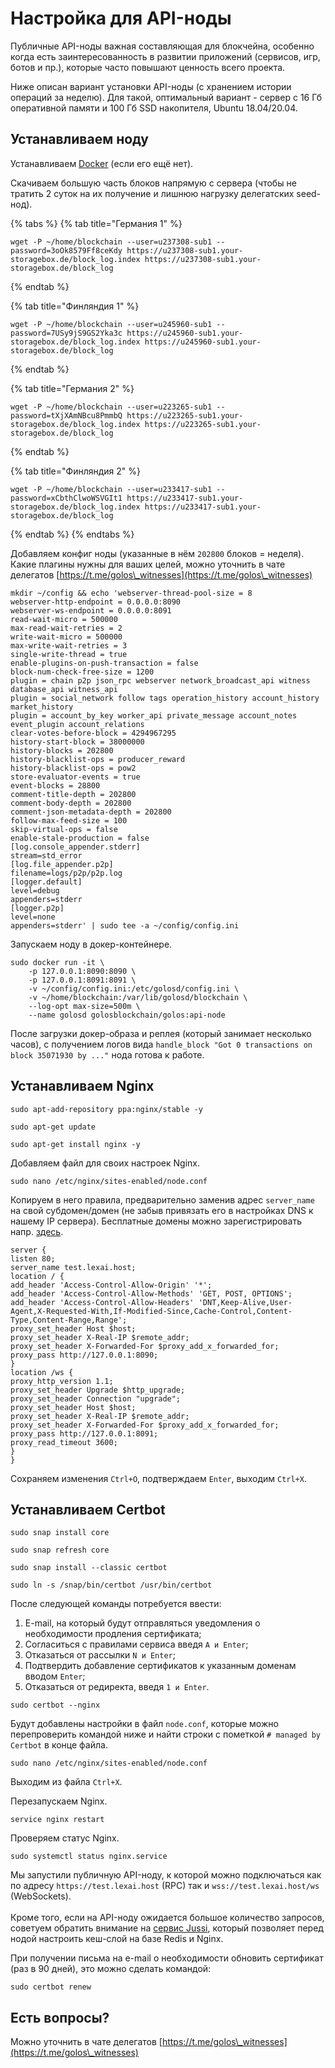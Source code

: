 # Настройка для API-ноды

Публичные API-ноды важная составляющая для блокчейна, особенно когда есть заинтересованность в развитии приложений (сервисов, игр, ботов и пр.), которые часто повышают ценность всего проекта.

Ниже описан вариант установки API-ноды (с хранением истории операций за неделю). Для такой, оптимальный вариант - сервер с 16 Гб оперативной памяти и 100 Гб SSD накопителя, Ubuntu 18.04/20.04.

## Устанавливаем ноду

Устанавливаем [Docker](https://wiki.golos.id/witnesses/node/guide#ustanavlivaem-docker) (если его ещё нет).

Скачиваем большую часть блоков напрямую с сервера (чтобы не тратить 2 суток на их получение и лишнюю нагрузку делегатских seed-нод).

{% tabs %}
{% tab title="Германия 1" %}
```
wget -P ~/home/blockchain --user=u237308-sub1 --password=3oOk8579Ff8ceKdy https://u237308-sub1.your-storagebox.de/block_log.index https://u237308-sub1.your-storagebox.de/block_log
```
{% endtab %}

{% tab title="Финляндия 1" %}
```
wget -P ~/home/blockchain --user=u245960-sub1 --password=7USy9jS9GS2Yka3c https://u245960-sub1.your-storagebox.de/block_log.index https://u245960-sub1.your-storagebox.de/block_log
```
{% endtab %}

{% tab title="Германия 2" %}
```
wget -P ~/home/blockchain --user=u223265-sub1 --password=tXjXAmNBcu8PmmbQ https://u223265-sub1.your-storagebox.de/block_log.index https://u223265-sub1.your-storagebox.de/block_log
```
{% endtab %}

{% tab title="Финляндия 2" %}
```
wget -P ~/home/blockchain --user=u233417-sub1 --password=xCbthClwoWSVGIt1 https://u233417-sub1.your-storagebox.de/block_log.index https://u233417-sub1.your-storagebox.de/block_log
```
{% endtab %}
{% endtabs %}

Добавляем конфиг ноды (указанные в нём `202800` блоков = неделя). Какие плагины нужны для ваших целей, можно уточнить в чате делегатов [https://t.me/golos\_witnesses](https://t.me/golos\_witnesses)

```
mkdir ~/config && echo 'webserver-thread-pool-size = 8
webserver-http-endpoint = 0.0.0.0:8090
webserver-ws-endpoint = 0.0.0.0:8091
read-wait-micro = 500000
max-read-wait-retries = 2
write-wait-micro = 500000
max-write-wait-retries = 3
single-write-thread = true
enable-plugins-on-push-transaction = false
block-num-check-free-size = 1200
plugin = chain p2p json_rpc webserver network_broadcast_api witness database_api witness_api
plugin = social_network follow tags operation_history account_history market_history
plugin = account_by_key worker_api private_message account_notes event_plugin account_relations
clear-votes-before-block = 4294967295
history-start-block = 38000000
history-blocks = 202800
history-blacklist-ops = producer_reward
history-blacklist-ops = pow2
store-evaluator-events = true
event-blocks = 28800
comment-title-depth = 202800
comment-body-depth = 202800
comment-json-metadata-depth = 202800
follow-max-feed-size = 100
skip-virtual-ops = false
enable-stale-production = false
[log.console_appender.stderr]
stream=std_error
[log.file_appender.p2p]
filename=logs/p2p/p2p.log
[logger.default]
level=debug
appenders=stderr
[logger.p2p]
level=none
appenders=stderr' | sudo tee -a ~/config/config.ini
```

Запускаем ноду в докер-контейнере.

```
sudo docker run -it \
    -p 127.0.0.1:8090:8090 \
    -p 127.0.0.1:8091:8091 \
    -v ~/config/config.ini:/etc/golosd/config.ini \
    -v ~/home/blockchain:/var/lib/golosd/blockchain \
    --log-opt max-size=500m \
    --name golosd golosblockchain/golos:api-node
```

После загрузки докер-образа и реплея (который занимает несколько часов), с получением логов вида `handle_block "Got 0 transactions on block 35071930 by ..."` нода готова к работе.

## Устанавливаем Nginx

```
sudo apt-add-repository ppa:nginx/stable -y
```

```
sudo apt-get update
```

```
sudo apt-get install nginx -y
```

Добавляем файл для своих настроек Nginx.

```
sudo nano /etc/nginx/sites-enabled/node.conf
```

Копируем в него правила, предварительно заменив адрес `server_name` на свой субдомен/домен (не забыв привязать его в настройках DNS к нашему IP сервера). Бесплатные домены можно зарегистрировать напр. [здесь](http://www.freenom.com/ru/freeandpaiddomains.html).

```
server {
listen 80;
server_name test.lexai.host;
location / {
add_header 'Access-Control-Allow-Origin' '*';
add_header 'Access-Control-Allow-Methods' 'GET, POST, OPTIONS';
add_header 'Access-Control-Allow-Headers' 'DNT,Keep-Alive,User-Agent,X-Requested-With,If-Modified-Since,Cache-Control,Content-Type,Content-Range,Range';
proxy_set_header Host $host;
proxy_set_header X-Real-IP $remote_addr;
proxy_set_header X-Forwarded-For $proxy_add_x_forwarded_for;
proxy_pass http://127.0.0.1:8090;
}
location /ws {
proxy_http_version 1.1;
proxy_set_header Upgrade $http_upgrade;
proxy_set_header Connection "upgrade";
proxy_set_header Host $host;
proxy_set_header X-Real-IP $remote_addr;
proxy_set_header X-Forwarded-For $proxy_add_x_forwarded_for;
proxy_pass http://127.0.0.1:8091;
proxy_read_timeout 3600;
}
}
```

Сохраняем изменения `Ctrl+O`, подтверждаем `Enter`, выходим `Ctrl+X`.

## Устанавливаем Certbot

```
sudo snap install core
```

```
sudo snap refresh core
```

```
sudo snap install --classic certbot
```

```
sudo ln -s /snap/bin/certbot /usr/bin/certbot
```

После следующей команды потребуется ввести:

1. E-mail, на который будут отправляться уведомления о необходимости продления сертификата;&#x20;
2. Согласиться с правилами сервиса введя `A и Enter`;
3. Отказаться от рассылки `N и Enter`;
4. Подтвердить добавление сертификатов к указанным доменам вводом `Enter`;
5. Отказаться от редиректа, введя `1 и Enter`.

```
sudo certbot --nginx
```

Будут добавлены настройки в файл `node.conf`, которые можно перепроверить командой ниже и найти строки с пометкой `# managed by Certbot` в конце файла.

```
sudo nano /etc/nginx/sites-enabled/node.conf
```

Выходим из файла `Ctrl+X`.

Перезапускаем Nginx.

```
service nginx restart
```

Проверяем статус Nginx.

```
sudo systemctl status nginx.service
```

Мы запустили публичную API-ноду, к которой можно подключаться как по адресу `https://test.lexai.host` (RPC) так и `wss://test.lexai.host/ws` (WebSockets).\
\
Кроме того, если на API-ноду ожидается большое количество запросов, советуем обратить внимание на [сервис Jussi](https://golos.id/ru--golos/@lex/kesh-sloi-jussi-dlya-tekh-kto-zapustil-svoi-api-nody), который позволяет перед нодой настроить кеш-слой на базе Redis и Nginx.

При получении письма на e-mail о необходимости обновить сертификат (раз в 90 дней), это можно сделать командой:

```
sudo certbot renew
```

## Есть вопросы?

Можно уточнить в чате делегатов [https://t.me/golos\_witnesses](https://t.me/golos\_witnesses)
